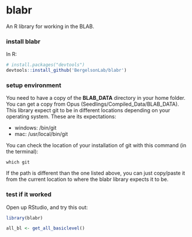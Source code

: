 # blabr

An R library for working in the BLAB.


### install blabr

In R:

```R
# install.packages("devtools")
devtools::install_github('BergelsonLab/blabr')
```


### setup environment

You need to have a copy of the **BLAB_DATA** directory in your home folder. You can get a copy from Opus (Seedlings/Compiled_Data/BLAB_DATA).
This library expect git to be in different locations depending on your operating system. These are its expectations:

- windows: /bin/git
- mac: /usr/local/bin/git

You can check the location of your installation of git with this command (in the terminal):

```
which git
```

If the path is different than the one listed above, you can just copy/paste it from the current location to where the blabr library expects it to be.

### test if it worked

Open up RStudio, and try this out:

```r
library(blabr)

all_bl <- get_all_basiclevel()
```
